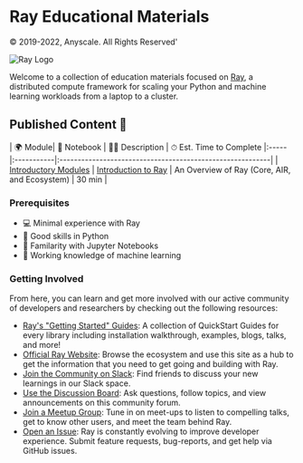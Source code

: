 # Ray Educational Materials

© 2019-2022, Anyscale. All Rights Reserved'

![Ray Logo](https://docs.ray.io/en/latest/_static/ray_logo.png)

Welcome to a collection of education materials focused on [Ray](https://www.ray.io/), a distributed compute
framework for scaling your Python and machine learning workloads from a laptop to a cluster.


## Published Content 📖

| 🌍 Module| 📝 Notebook | 👩‍💻 Description | ⏱ Est. Time to Complete
|:-----|:-----------|:----------------------------------------------------------|
| [Introductory Modules](https://github.com/ray-project/ray-educational-materials/tree/main/Introductory_modules) | [Introduction to Ray](https://github.com/ray-project/ray-educational-materials/blob/main/Introductory_modules/Introduction_to_Ray.ipynb)   | An Overview of Ray (Core, AIR, and Ecosystem) | 30 min |

### Prerequisites
* 💻 Minimal experience with Ray
* 🐍 Good skills in Python 
* 📒 Familarity with Jupyter Notebooks
* 🧠 Working knowledge of machine learning

### Getting Involved
From here, you can learn and get more involved with our active community of developers and researchers by checking out the following resources:
- [Ray's "Getting Started" Guides](https://docs.ray.io/en/latest/ray-overview/index.html): A collection of QuickStart Guides for every library including installation walkthrough, examples, blogs, talks, and more!
- [Official Ray Website](https://www.ray.io/): Browse the ecosystem and use this site as a hub to get the information that you need to get going and building with Ray.
- [Join the Community on Slack](https://forms.gle/9TSdDYUgxYs8SA9e8): Find friends to discuss your new learnings in our Slack space.
- [Use the Discussion Board](https://discuss.ray.io/): Ask questions, follow topics, and view announcements on this community forum.
- [Join a Meetup Group](https://www.meetup.com/Bay-Area-Ray-Meetup/): Tune in on meet-ups to listen to compelling talks, get to know other users, and meet the team behind Ray.
- [Open an Issue](https://github.com/ray-project/ray/issues/new/choose): Ray is constantly evolving to improve developer experience. Submit feature requests, bug-reports, and get help via GitHub issues.